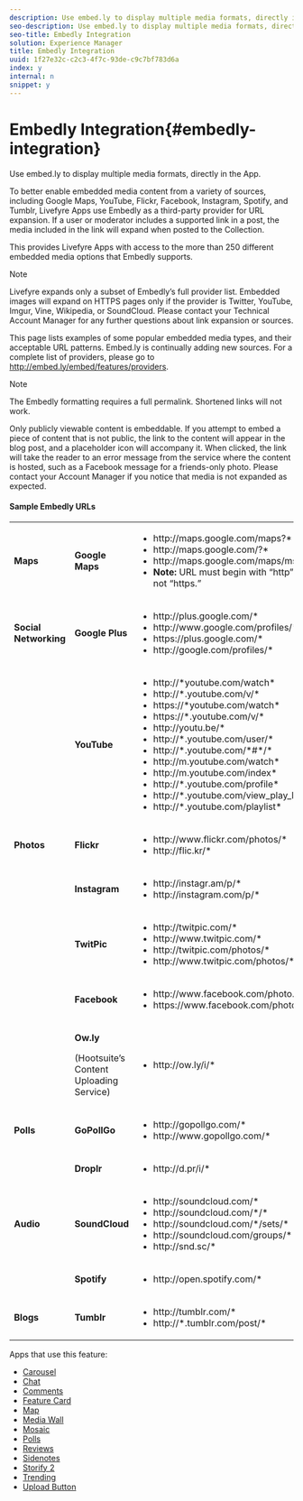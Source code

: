 ```yaml
---
description: Use embed.ly to display multiple media formats, directly in the App.
seo-description: Use embed.ly to display multiple media formats, directly in the App.
seo-title: Embedly Integration
solution: Experience Manager
title: Embedly Integration
uuid: 1f27e32c-c2c3-4f7c-93de-c9c7bf783d6a
index: y
internal: n
snippet: y
---
```


# Embedly Integration{#embedly-integration}

Use embed.ly to display multiple media formats, directly in the App.

To better enable embedded media content from a variety of sources, including Google Maps, YouTube, Flickr, Facebook, Instagram, Spotify, and Tumblr, Livefyre Apps use Embedly as a third-party provider for URL expansion. If a user or moderator includes a supported link in a post, the media included in the link will expand when posted to the Collection.

This provides Livefyre Apps with access to the more than 250 different embedded media options that Embedly supports.

>[!NOTE]
>
>Livefyre expands only a subset of Embedly’s full provider list. Embedded images will expand on HTTPS pages only if the provider is Twitter, YouTube, Imgur, Vine, Wikipedia, or SoundCloud. Please contact your Technical Account Manager for any further questions about link expansion or sources.

This page lists examples of some popular embedded media types, and their acceptable URL patterns. Embed.ly is continually adding new sources. For a complete list of providers, please go to http://embed.ly/embed/features/providers.

>[!NOTE]
>
>The Embedly formatting requires a full permalink. Shortened links will not work.

Only publicly viewable content is embeddable. If you attempt to embed a piece of content that is not public, the link to the content will appear in the blog post, and a placeholder icon will accompany it. When clicked, the link will take the reader to an error message from the service where the content is hosted, such as a Facebook message for a friends-only photo. Please contact your Account Manager if you notice that media is not expanded as expected.

#### Sample Embedly URLs
<table id="table_lth_m4x_vy">  
 <tbody> 
  <tr> 
   <td><b>Maps</b></td> 
   <td><b>Google Maps</b></td> 
   <td> 
    <ul id="ul_mth_m4x_vy"> 
     <li>http://maps.google.com/maps?*</li> 
     <li>http://maps.google.com/?*</li> 
     <li>http://maps.google.com/maps/ms?*</li> 
     <li><b>Note: </b>URL must begin with “http” and not “https.”</li> 
    </ul> </td> 
  </tr> 
  <tr> 
   <td><b>Social Networking</b></td> 
   <td><b>Google Plus</b></td> 
   <td> 
    <ul id="ul_nth_m4x_vy"> 
     <li>http://plus.google.com/*</li> 
     <li>http://www.google.com/profiles/*</li> 
     <li>https://plus.google.com/*</li> 
     <li>http://google.com/profiles/*</li> 
    </ul> </td> 
  </tr> 
  <tr> 
   <td></td> 
   <td><b>YouTube</b></td> 
   <td> 
    <ul id="ul_oth_m4x_vy"> 
     <li>http://*youtube.com/watch*</li> 
     <li>http://*.youtube.com/v/*</li> 
     <li>https://*youtube.com/watch*</li> 
     <li>https://*.youtube.com/v/*</li> 
     <li>http://youtu.be/*</li> 
     <li>http://*.youtube.com/user/*</li> 
     <li>http://*.youtube.com/*#*/*</li> 
     <li>http://m.youtube.com/watch*</li> 
     <li>http://m.youtube.com/index*</li> 
     <li>http://*.youtube.com/profile*</li> 
     <li>http://*.youtube.com/view_play_list*</li> 
     <li>http://*.youtube.com/playlist*</li> 
    </ul> </td> 
  </tr> 
  <tr> 
   <td><b>Photos</b></td> 
   <td><b>Flickr</b></td> 
   <td> 
    <ul id="ul_pth_m4x_vy"> 
     <li>http://www.flickr.com/photos/*</li> 
     <li>http://flic.kr/*</li> 
    </ul> </td> 
  </tr> 
  <tr> 
   <td></td> 
   <td><b>Instagram</b></td> 
   <td> 
    <ul id="ul_qth_m4x_vy"> 
     <li>http://instagr.am/p/*</li> 
     <li>http://instagram.com/p/*</li> 
    </ul> </td> 
  </tr> 
  <tr> 
   <td></td> 
   <td><b>TwitPic</b></td> 
   <td> 
    <ul id="ul_rth_m4x_vy"> 
     <li>http://twitpic.com/*</li> 
     <li>http://www.twitpic.com/*</li> 
     <li>http://twitpic.com/photos/*</li> 
     <li>http://www.twitpic.com/photos/*</li> 
    </ul> </td> 
  </tr> 
  <tr> 
   <td></td> 
   <td><b>Facebook</b></td> 
   <td> 
    <ul id="ul_sth_m4x_vy"> 
     <li>http://www.facebook.com/photo.php*</li> 
     <li>https://www.facebook.com/photo.php*</li> 
    </ul> </td> 
  </tr> 
  <tr> 
   <td></td> 
   <td> <p><b>Ow.ly </b></p> <p>(Hootsuite’s Content Uploading Service)</p> </td> 
   <td> 
    <ul id="ul_tth_m4x_vy"> 
     <li>http://ow.ly/i/*</li> 
    </ul> </td> 
  </tr> 
  <tr> 
   <td><b>Polls</b></td> 
   <td><b>GoPollGo</b></td> 
   <td> 
    <ul id="ul_uth_m4x_vy"> 
     <li>http://gopollgo.com/*</li> 
     <li>http://www.gopollgo.com/*</li> 
    </ul> </td> 
  </tr> 
  <tr> 
   <td></td> 
   <td><b>Droplr</b></td> 
   <td> 
    <ul id="ul_vth_m4x_vy"> 
     <li>http://d.pr/i/*</li> 
    </ul> </td> 
  </tr> 
  <tr> 
   <td><b>Audio</b></td> 
   <td><b>SoundCloud</b></td> 
   <td> 
    <ul id="ul_wth_m4x_vy"> 
     <li>http://soundcloud.com/*</li> 
     <li>http://soundcloud.com/*/*</li> 
     <li>http://soundcloud.com/*/sets/*</li> 
     <li>http://soundcloud.com/groups/*</li> 
     <li>http://snd.sc/*</li> 
    </ul> </td> 
  </tr> 
  <tr> 
   <td></td> 
   <td><b>Spotify</b></td> 
   <td> 
    <ul id="ul_xth_m4x_vy"> 
     <li>http://open.spotify.com/*</li> 
    </ul> </td> 
  </tr> 
  <tr> 
   <td><b>Blogs</b></td> 
   <td><b>Tumblr</b></td> 
   <td> 
    <ul id="ul_yth_m4x_vy"> 
     <li>http://tumblr.com/*</li> 
     <li>http://*.tumblr.com/post/*</li> 
    </ul> </td> 
  </tr> 
 </tbody> 
</table>

Apps that use this feature:

* [Carousel](../../c-about-apps/c-carousel-app/c-carousel-app.md#c_carousel_app)
* [Chat](../../c-about-apps/c-chat-app/c-chat-app.md#c_chat_app)
* [Comments](c_comments_app.md#c_comments_app)
* [Feature Card](../../c-about-apps/c-feature-card-app/c-feature-card-app.md#c_feature_card_app)
* [Map](../../c-about-apps/c-map-app/c-map-app.md#c_map_app)
* [Media Wall](../../c-about-apps/c-media-wall-app/c-media-wall-app.md#c_media_wall_app)
* [Mosaic](../../c-about-apps/c-mosaic-app/c-mosaic-app.md#c_mosaic_app)
* [Polls](../../c-about-apps/c-polls-app/c-polls-app.md#c_polls_app)
* [Reviews](../../c-about-apps/c-reviews-app/c-reviews-app.md#c_reviews_app)
* [Sidenotes](../../c-about-apps/c-sidenotes-app/c-sidenotes-app.md#c_sidenotes_app)
* [Storify 2](../../c-about-apps/c-storify2/c-storify2.md#c_storify2)
* [Trending](../../c-about-apps/c-trending-app/c-trending-app.md#c_trending_app)
* [Upload Button](../../c-about-apps/c-upload-button-app/c-upload-button-app.md#c_upload_button_app)

